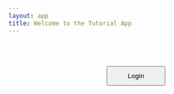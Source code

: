 ```yaml
---
layout: app
title: Welcome to the Tutorial App
---
```


<style>
  button {
    padding: 10px 40px;
  }
  .middle {
    text-align: center;
  }
</style>

<br/><br/>

<form action="login.html">
<div class="middle">
  <button type="submit" id="loginButton">Login</button>
</div>
</form>
